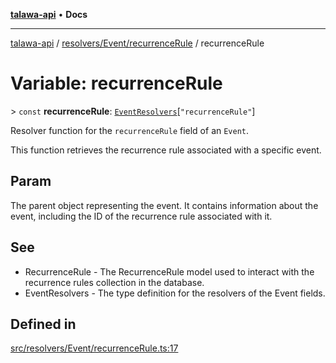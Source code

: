 [**talawa-api**](../../../../README.md) • **Docs**

***

[talawa-api](../../../../modules.md) / [resolvers/Event/recurrenceRule](../README.md) / recurrenceRule

# Variable: recurrenceRule

\> `const` **recurrenceRule**: [`EventResolvers`](../../../../types/generatedGraphQLTypes/type-aliases/EventResolvers.md)\[`"recurrenceRule"`\]

Resolver function for the `recurrenceRule` field of an `Event`.

This function retrieves the recurrence rule associated with a specific event.

## Param

The parent object representing the event. It contains information about the event, including the ID of the recurrence rule associated with it.

## See

 - RecurrenceRule - The RecurrenceRule model used to interact with the recurrence rules collection in the database.
 - EventResolvers - The type definition for the resolvers of the Event fields.

## Defined in

[src/resolvers/Event/recurrenceRule.ts:17](https://github.com/PalisadoesFoundation/talawa-api/blob/67d017fd9312183a6b2bae1b160bc814f56ab5c2/src/resolvers/Event/recurrenceRule.ts#L17)
